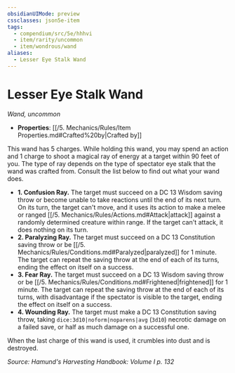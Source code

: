 ```yaml
---
obsidianUIMode: preview
cssclasses: json5e-item
tags:
  - compendium/src/5e/hhhvi
  - item/rarity/uncommon
  - item/wondrous/wand
aliases:
  - Lesser Eye Stalk Wand
---
```

# Lesser Eye Stalk Wand
*Wand, uncommon*  

- **Properties**: [[/5. Mechanics/Rules/Item Properties.md#Crafted%20by\|Crafted by]]

This wand has 5 charges. While holding this wand, you may spend an action and 1 charge to shoot a magical ray of energy at a target within 90 feet of you. The type of ray depends on the type of spectator eye stalk that the wand was crafted from. Consult the list below to find out what your wand does.

- **1. Confusion Ray.** The target must succeed on a DC 13 Wisdom saving throw or become unable to take reactions until the end of its next turn. On its turn, the target can't move, and it uses its action to make a melee or ranged [[/5. Mechanics/Rules/Actions.md#Attack\|attack]] against a randomly determined creature within range. If the target can't attack, it does nothing on its turn.  
- **2. Paralyzing Ray.** The target must succeed on a DC 13 Constitution saving throw or be [[/5. Mechanics/Rules/Conditions.md#Paralyzed\|paralyzed]] for 1 minute. The target can repeat the saving throw at the end of each of its turns, ending the effect on itself on a success.  
- **3. Fear Ray.** The target must succeed on a DC 13 Wisdom saving throw or be [[/5. Mechanics/Rules/Conditions.md#Frightened\|frightened]] for 1 minute. The target can repeat the saving throw at the end of each of its turns, with disadvantage if the spectator is visible to the target, ending the effect on itself on a success.  
- **4. Wounding Ray.** The target must make a DC 13 Constitution saving throw, taking `dice:3d10|noform|noparens|avg` (`3d10`) necrotic damage on a failed save, or half as much damage on a successful one.  

When the last charge of this wand is used, it crumbles into dust and is destroyed.

*Source: Hamund's Harvesting Handbook: Volume I p. 132*
